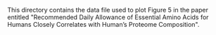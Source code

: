 This directory contains the data file used to plot Figure 5 in the paper entitled "Recommended Daily Allowance of Essential Amino Acids for Humans Closely Correlates with Human’s Proteome Composition".
